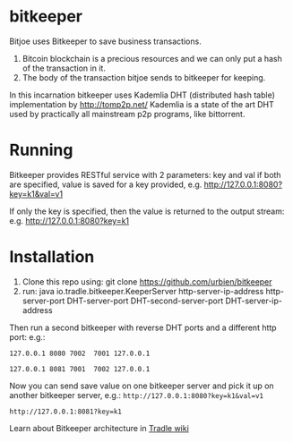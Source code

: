 bitkeeper
=========

Bitjoe uses Bitkeeper to save business transactions. 
1. Bitcoin blockchain is a precious resources and we can only put a hash of the transaction in it. 
2. The body of the transaction bitjoe sends to bitkeeper for keeping.

In this incarnation bitkeeper uses Kademlia DHT (distributed hash table) implementation by http://tomp2p.net/
Kademlia is a state of the art DHT used by practically all mainstream p2p programs, like bittorrent.

Running
========================
Bitkeeper provides RESTful service with 2 parameters:
key and val
if both are specified, value is saved for a key provided, e.g. http://127.0.0.1:8080?key=k1&val=v1

If only the key is specified, then the value is returned to the output stream: e.g. http://127.0.0.1:8080?key=k1

Installation
========================

1. Clone this repo using: git clone https://github.com/urbien/bitkeeper
2. run: java io.tradle.bitkeeper.KeeperServer http-server-ip-address http-server-port DHT-server-port DHT-second-server-port DHT-server-ip-address

Then run a second bitkeeper with reverse DHT ports and a different http port: e.g.:

`127.0.0.1 8080 7002  7001 127.0.0.1`

`127.0.0.1 8081 7001  7002 127.0.0.1`

Now you can send save value on one bitkeeper server and pick it up on another bitkeeper server, e.g.:
`http://127.0.0.1:8080?key=k1&val=v1`

`http://127.0.0.1:8081?key=k1`


Learn about Bitkeeper architecture in [Tradle wiki](https://github.com/urbien/Tradle/wiki)
